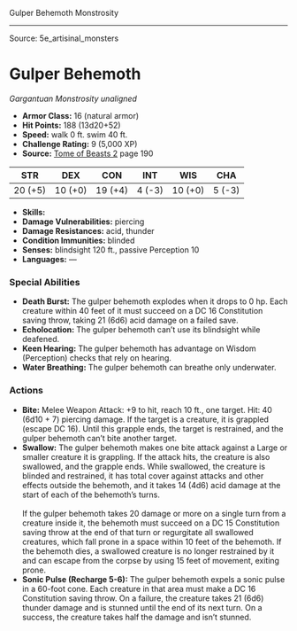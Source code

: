 <MonsterName/>Gulper Behemoth</MonsterName>
<CreatureType/>Monstrosity</CreatureType>



---

Source: 5e_artisinal_monsters

# Gulper Behemoth

*Gargantuan* *Monstrosity* *unaligned*

- **Armor Class:** 16 (natural armor)
- **Hit Points:** 188 (13d20+52)
- **Speed:** walk 0 ft. swim 40 ft.
- **Challenge Rating:** 9 (5,000 XP)
- **Source:** [Tome of Beasts 2](https://koboldpress.com/kpstore/product/tome-of-beasts-2-for-5th-edition) page 190

| STR | DEX | CON | INT | WIS | CHA |
| --- | --- | --- | --- | --- | --- |
| 20 (+5) | 10 (+0) | 19 (+4) | 4 (-3) | 10 (+0) | 5 (-3) |

- **Skills:** 
- **Damage Vulnerabilities:** piercing
- **Damage Resistances:** acid, thunder
- **Condition Immunities:** blinded
- **Senses:** blindsight 120 ft., passive Perception 10
- **Languages:** —

### Special Abilities

- **Death Burst:** The gulper behemoth explodes when it drops to 0 hp. Each creature within 40 feet of it must succeed on a DC 16 Constitution saving throw, taking 21 (6d6) acid damage on a failed save.
- **Echolocation:** The gulper behemoth can’t use its blindsight while deafened.
- **Keen Hearing:** The gulper behemoth has advantage on Wisdom (Perception) checks that rely on hearing.
- **Water Breathing:** The gulper behemoth can breathe only underwater.

### Actions

- **Bite:** Melee Weapon Attack: +9 to hit, reach 10 ft., one target. Hit: 40 (6d10 + 7) piercing damage. If the target is a creature, it is grappled (escape DC 16). Until this grapple ends, the target is restrained, and the gulper behemoth can’t bite another target.
- **Swallow:** The gulper behemoth makes one bite attack against a Large or smaller creature it is grappling. If the attack hits, the creature is also swallowed, and the grapple ends. While swallowed, the creature is blinded and restrained, it has total cover against attacks and other effects outside the behemoth, and it takes 14 (4d6) acid damage at the start of each of the behemoth’s turns.<br><br>If the gulper behemoth takes 20 damage or more on a single turn from a creature inside it, the behemoth must succeed on a DC 15 Constitution saving throw at the end of that turn or regurgitate all swallowed creatures, which fall prone in a space within 10 feet of the behemoth. If the behemoth dies, a swallowed creature is no longer restrained by it and can escape from the corpse by using 15 feet of movement, exiting prone.
- **Sonic Pulse (Recharge 5-6):** The gulper behemoth expels a sonic pulse in a 60-foot cone. Each creature in that area must make a DC 16 Constitution saving throw. On a failure, the creature takes 21 (6d6) thunder damage and is stunned until the end of its next turn. On a success, the creature takes half the damage and isn’t stunned.




